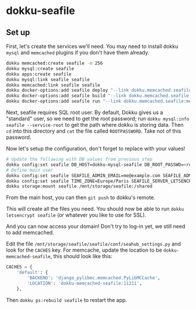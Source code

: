 # dokku-seafile

## Set up
First, let's create the services we'll need. You may need to install dokku `mysql` and `memcached` plugins if you don't have them already.

```sh
dokku memcached:create seafile -m 256
dokku mysql:create seafile
dokku apps:create seafile
dokku mysql:link seafile seafile
dokku memcached:link seafile seafile
dokku docker-options:add seafile deploy "--link dokku.memcached.seafile:memcached"
dokku docker-options:add seafile build "--link dokku.memcached.seafile:memcached"
dokku docker-options:add seafile run "--link dokku.memcached.seafile:memcached"
```

Next, seafile requires SQL root user. By default, Dokku gives us a "standard" user, so we need to get the root password; run `dokku mysql:info seafile --service-root` to get the path where dokku is storing data. Then `cd` into this directory and `cat` the file called `ROOTPASSWORD`. Take not of this password.

Now let's setup the configuration, don't forget to replace with your values!

```sh
# Update the following with DB values from previous step
dokku config:set seafile DB_HOST=dokku-mysql-seafile DB_ROOT_PASSWD=<root password>
# Define main user
dokku config:set seafile SEAFILE_ADMIN_EMAIL=me@example.com SEAFILE_ADMIN_PASSWORD=asecret
dokku config:set seafile TIME_ZONE=Europe/Paris SEAFILE_SERVER_LETSENCRYPT=false SEAFILE_SERVER_HOSTNAME=<your domain>
dokku storage:mount seafile /mnt/storage/seafile:/shared
```


From the main host, you can then `git push` to dokku's remote.

This will create all the files you need. You should now be able to run `dokku letsencrypt seafile` (or whatever you like to use for SSL).

And you can now access your domain! Don't try to log-in yet, we still need to add memcached.

Edit the file `/mnt/storage/seafile/seafile/conf/seahub_settings.py` and look for the `CACHES` key. For memcache, update the location to be `dokku-memcached-seafile`, this should look like this:

```python
CACHES = {
    'default': {
        'BACKEND': 'django_pylibmc.memcached.PyLibMCCache',
        'LOCATION': 'dokku-memcached-seafile:11211',
    },
```

Then `dokku ps:rebuild seafile` to restart the app.
